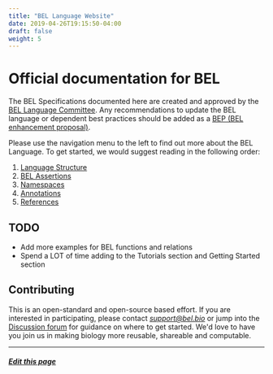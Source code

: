 ```yaml
---
title: "BEL Language Website"
date: 2019-04-26T19:15:50-04:00
draft: false
weight: 5
---
```


# Official documentation for BEL

The BEL Specifications documented here are created and approved by the [BEL Language Committee](https://github.com/belbio/bep/blob/master/CommitteeGuidelines.md). Any recommendations to update the BEL language or dependent best practices should be added as a [BEP (BEL enhancement proposal)](https://github.com/belbio/bep).

Please use the navigation menu to the left to find out more about the BEL Language. To get started, we would suggest reading in the following order:

1. [Language Structure](language/structure/)
2. [BEL Assertions](language/assertions)
3. [Namespaces](language/namespaces)
4. [Annotations](language/annotations)
5. [References](language/reference)


## TODO

* Add more examples for BEL functions and relations
* Spend a LOT of time adding to the Tutorials section and Getting Started section


## Contributing
This is an open-standard and open-source based effort. If you are interested in participating, please contact *support@bel.bio* or jump into the [Discussion forum](https://forum.bel.bio) for guidance on where to get started. We'd love to have you join us in making biology more reusable, shareable and computable.

---
##### [Edit this page](https://github.com/belbio/bel_lang_ws/edit/master/content/_index.md)
